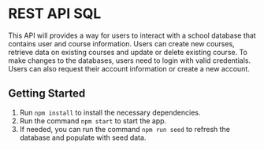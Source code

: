 # REST API SQL
This API will provides a way for users to interact with a school database that contains user and course information.  Users can create new courses, retrieve data on existing courses and update or delete existing course.  To make changes to the databases, users need to login with valid credentials.  Users can also request their account information or create a new account.

## Getting Started

1. Run `npm install` to install the necessary dependencies.
2. Run the command `npm start` to start the app.
3. If needed, you can run the command `npm run seed` to refresh the database and populate with seed data.